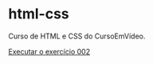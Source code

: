 # html-css
 Curso de HTML e CSS do CursoEmVídeo.

<a href="https://rhuanderson-iago.github.io/html-css/Treinos/Treino%20002/"> Executar o exercício 002 </a>